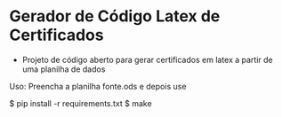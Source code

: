 # Gerador de Código Latex de Certificados

- Projeto de código aberto para gerar certificados em latex a partir de uma planilha de dados

Uso: 
Preencha a planilha fonte.ods e depois use

$ pip install -r requirements.txt
$ make

